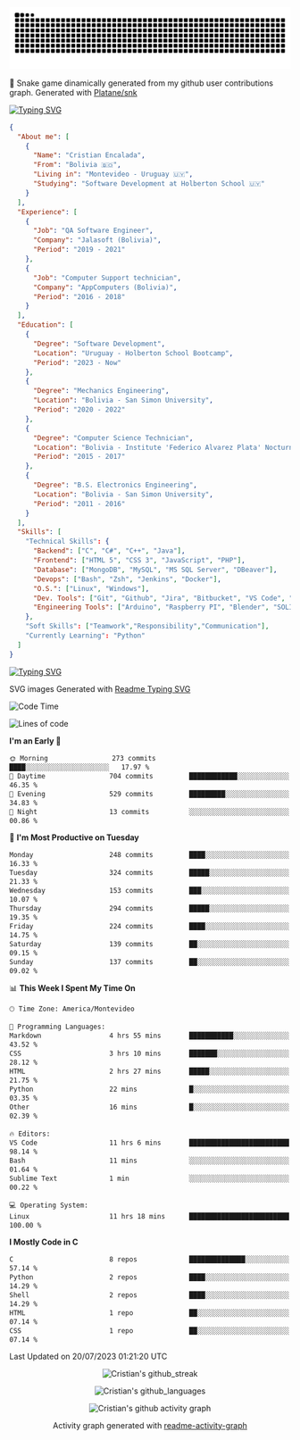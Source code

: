 <!---
<p align="left"> <img src="https://komarev.com/ghpvc/?username=cristian-encalada&label=Profile%20views&color=0e75b6&style=flat" alt="cristian-encalada" /> </p>
--->

<picture>
  <source media="(prefers-color-scheme: dark)" srcset="https://raw.githubusercontent.com/cristian-encalada/cristian-encalada/output/github-contribution-grid-snake-dark.svg">
  <source media="(prefers-color-scheme: light)" srcset="https://raw.githubusercontent.com/cristian-encalada/cristian-encalada/output/github-contribution-grid-snake.svg">
  <img alt="github contribution grid snake animation" src="https://raw.githubusercontent.com/cristian-encalada/cristian-encalada/output/github-contribution-grid-snake.svg">
</picture>

 :snake: Snake game dinamically generated from my github user contributions graph. Generated with [Platane/snk](https://github.com/Platane/snk)

[![Typing SVG](https://readme-typing-svg.demolab.com?duration=4000&pause=500&color=00FF00&background=000000&vCenter=true&width=435&lines=%5Bcristian%40github%5D%24+echo+Hi!;%5Bcristian%40github%5D%24+whoami)](https://git.io/typing-svg)

```JSON
{
  "About me": [
    {
      "Name": "Cristian Encalada",
      "From": "Bolivia 🇧🇴",
      "Living in": "Montevideo - Uruguay 🇺🇾",
      "Studying": "Software Development at Holberton School 🇺🇾"
    }
  ],
  "Experience": [
    {
      "Job": "QA Software Engineer",
      "Company": "Jalasoft (Bolivia)",
      "Period": "2019 - 2021"
    },
    {
      "Job": "Computer Support technician",
      "Company": "AppComputers (Bolivia)",
      "Period": "2016 - 2018"
    }
  ],
  "Education": [
    {
      "Degree": "Software Development",
      "Location": "Uruguay - Holberton School Bootcamp",
      "Period": "2023 - Now"
    },
    {
      "Degree": "Mechanics Engineering",
      "Location": "Bolivia - San Simon University",
      "Period": "2020 - 2022"
    },
    {
      "Degree": "Computer Science Technician",
      "Location": "Bolivia - Institute 'Federico Alvarez Plata' Nocturno",
      "Period": "2015 - 2017"
    },
    {
      "Degree": "B.S. Electronics Engineering",
      "Location": "Bolivia - San Simon University",
      "Period": "2011 - 2016"
    }
  ],
  "Skills": [
    "Technical Skills": {
      "Backend": ["C", "C#", "C++", "Java"],
      "Frontend": ["HTML 5", "CSS 3", "JavaScript", "PHP"],
      "Database": ["MongoDB", "MySQL", "MS SQL Server", "DBeaver"],
      "Devops": ["Bash", "Zsh", "Jenkins", "Docker"],
      "O.S.": ["Linux", "Windows"],
      "Dev. Tools": ["Git", "Github", "Jira", "Bitbucket", "VS Code", "Sublime Text", "Trello"],
      "Engineering Tools": ["Arduino", "Raspberry PI", "Blender", "SOLIDWORKS", "MATLAB"]
    },
    "Soft Skills": ["Teamwork","Responsibility","Communication"],
    "Currently Learning": "Python"
  ]
}
```

[![Typing SVG](https://readme-typing-svg.demolab.com?font=Fira+Code&duration=4000&pause=501&color=00FF00&background=000000&vCenter=true&width=435&lines=%5Bcristian%40github%5D%24+ls+.%2Fstatistics)](https://git.io/typing-svg)

 SVG images Generated with [Readme Typing SVG](https://readme-typing-svg.demolab.com/demo/)

<!--START_SECTION:waka-->
![Code Time](http://img.shields.io/badge/Code%20Time-8%20hrs%2013%20mins-blue)

![Lines of code](https://img.shields.io/badge/From%20Hello%20World%20I%27ve%20Written-141.7%20thousand%20lines%20of%20code-blue)

**I'm an Early 🐤** 

```text
🌞 Morning                273 commits         ████░░░░░░░░░░░░░░░░░░░░░   17.97 % 
🌆 Daytime                704 commits         ████████████░░░░░░░░░░░░░   46.35 % 
🌃 Evening                529 commits         █████████░░░░░░░░░░░░░░░░   34.83 % 
🌙 Night                  13 commits          ░░░░░░░░░░░░░░░░░░░░░░░░░   00.86 % 
```
📅 **I'm Most Productive on Tuesday** 

```text
Monday                   248 commits         ████░░░░░░░░░░░░░░░░░░░░░   16.33 % 
Tuesday                  324 commits         █████░░░░░░░░░░░░░░░░░░░░   21.33 % 
Wednesday                153 commits         ███░░░░░░░░░░░░░░░░░░░░░░   10.07 % 
Thursday                 294 commits         █████░░░░░░░░░░░░░░░░░░░░   19.35 % 
Friday                   224 commits         ████░░░░░░░░░░░░░░░░░░░░░   14.75 % 
Saturday                 139 commits         ██░░░░░░░░░░░░░░░░░░░░░░░   09.15 % 
Sunday                   137 commits         ██░░░░░░░░░░░░░░░░░░░░░░░   09.02 % 
```


📊 **This Week I Spent My Time On** 

```text
🕑︎ Time Zone: America/Montevideo

💬 Programming Languages: 
Markdown                 4 hrs 55 mins       ███████████░░░░░░░░░░░░░░   43.52 % 
CSS                      3 hrs 10 mins       ███████░░░░░░░░░░░░░░░░░░   28.12 % 
HTML                     2 hrs 27 mins       █████░░░░░░░░░░░░░░░░░░░░   21.75 % 
Python                   22 mins             █░░░░░░░░░░░░░░░░░░░░░░░░   03.35 % 
Other                    16 mins             █░░░░░░░░░░░░░░░░░░░░░░░░   02.39 % 

🔥 Editors: 
VS Code                  11 hrs 6 mins       █████████████████████████   98.14 % 
Bash                     11 mins             ░░░░░░░░░░░░░░░░░░░░░░░░░   01.64 % 
Sublime Text             1 min               ░░░░░░░░░░░░░░░░░░░░░░░░░   00.22 % 

💻 Operating System: 
Linux                    11 hrs 18 mins      █████████████████████████   100.00 % 
```

**I Mostly Code in C** 

```text
C                        8 repos             ██████████████░░░░░░░░░░░   57.14 % 
Python                   2 repos             ████░░░░░░░░░░░░░░░░░░░░░   14.29 % 
Shell                    2 repos             ████░░░░░░░░░░░░░░░░░░░░░   14.29 % 
HTML                     1 repo              ██░░░░░░░░░░░░░░░░░░░░░░░   07.14 % 
CSS                      1 repo              ██░░░░░░░░░░░░░░░░░░░░░░░   07.14 % 
```




 Last Updated on 20/07/2023 01:21:20 UTC
<!--END_SECTION:waka-->

<div align = "center">

![Cristian's github_streak](https://github-readme-streak-stats.herokuapp.com/?user=cristian-encalada&hide_border=true&theme=dark)

![Cristian's github_languages](https://github-readme-stats.vercel.app/api/top-langs?username=cristian-encalada&show_icons=true&hide_border=true&locale=en&layout=compact&theme=dark)

![Cristian's github activity graph](https://github-readme-activity-graph.vercel.app/graph?username=cristian-encalada&theme=github-compact)

Activity graph generated with [readme-activity-graph](https://github.com/Ashutosh00710/github-readme-activity-graph)

</div>